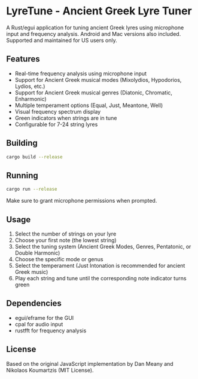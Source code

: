 # LyreTune - Ancient Greek Lyre Tuner

A Rust/egui application for tuning ancient Greek lyres using microphone input and frequency analysis.
Android and Mac versions also included.  Supported and maintained for US users only.


## Features

- Real-time frequency analysis using microphone input
- Support for Ancient Greek musical modes (Mixolydios, Hypodorios, Lydios, etc.)
- Support for Ancient Greek musical genres (Diatonic, Chromatic, Enharmonic)
- Multiple temperament options (Equal, Just, Meantone, Well)
- Visual frequency spectrum display
- Green indicators when strings are in tune
- Configurable for 7-24 string lyres

## Building

```bash
cargo build --release
```

## Running

```bash
cargo run --release
```

Make sure to grant microphone permissions when prompted.

## Usage

1. Select the number of strings on your lyre
2. Choose your first note (the lowest string)
3. Select the tuning system (Ancient Greek Modes, Genres, Pentatonic, or Double Harmonic)
4. Choose the specific mode or genus
5. Select the temperament (Just Intonation is recommended for ancient Greek music)
6. Play each string and tune until the corresponding note indicator turns green

## Dependencies

- egui/eframe for the GUI
- cpal for audio input
- rustfft for frequency analysis

## License

Based on the original JavaScript implementation by Dan Meany and Nikolaos Koumartzis (MIT License).
